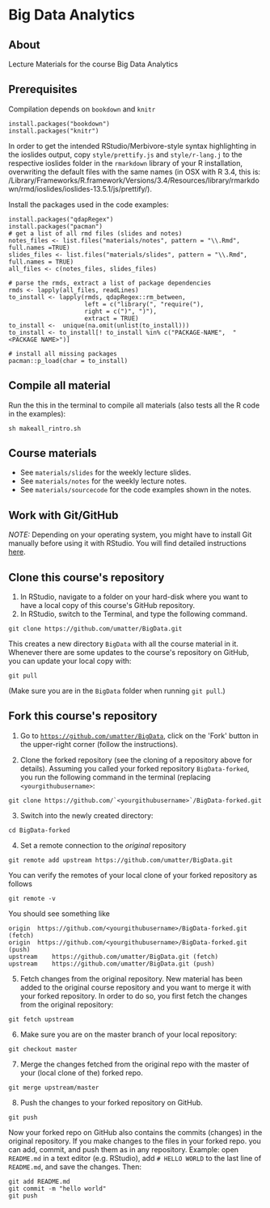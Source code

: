# Big Data Analytics


## About

Lecture Materials for the course Big Data Analytics 

## Prerequisites

Compilation depends on `bookdown` and `knitr`
```{r}
install.packages("bookdown")
install.packages("knitr")
```

In order to get the intended RStudio/Merbivore-style syntax highlighting in the ioslides output, copy `style/prettify.js` and `style/r-lang.j` to the respective ioslides folder in the `rmarkdown` library of your R installation, overwriting the default files with the same names (in OSX with R 3.4, this is: /Library/Frameworks/R.framework/Versions/3.4/Resources/library/rmarkdown/rmd/ioslides/ioslides-13.5.1/js/prettify/). 

Install the packages used in the code examples:

```{r}
install.packages("qdapRegex")
install.packages("pacman")
# get a list of all rmd files (slides and notes)
notes_files <- list.files("materials/notes", pattern = "\\.Rmd", full.names =TRUE)
slides_files <- list.files("materials/slides", pattern = "\\.Rmd", full.names = TRUE)
all_files <- c(notes_files, slides_files)

# parse the rmds, extract a list of package dependencies
rmds <- lapply(all_files, readLines)
to_install <- lapply(rmds, qdapRegex::rm_between, 
                     left = c("library(", "require("),
                     right = c(")", ")"),
                     extract = TRUE)
to_install <-  unique(na.omit(unlist(to_install)))
to_install <- to_install[! to_install %in% c("PACKAGE-NAME",  "<PACKAGE NAME>")]

# install all missing packages
pacman::p_load(char = to_install)
```

## Compile all material
Run the this in the terminal to compile all materials (also tests all the R code in the examples):
```{bash}
sh makeall_rintro.sh
```


## Course materials 

- See `materials/slides` for the weekly lecture slides.
- See `materials/notes` for the weekly lecture notes.
- See `materials/sourcecode` for the code examples shown in the notes.


## Work with Git/GitHub

*NOTE:* Depending on your operating system, you might have to install Git manually before using it with RStudio. You will find detailed instructions [here](https://support.rstudio.com/hc/en-us/articles/200532077-Version-Control-with-Git-and-SVN).

## Clone this course's repository

1. In RStudio, navigate to a folder on your hard-disk where you want to have a local copy of this course's GitHub repository.
2. In RStudio, switch to the Terminal, and type the following command.

```
git clone https://github.com/umatter/BigData.git
```

This creates a new directory `BigData` with all the course material in it.
Whenever there are some updates to the course's repository on GitHub, you can update your local copy with:
```
git pull
```
(Make sure you are in the `BigData` folder when running `git pull`.)


## Fork this course's repository

1. Go to [`https://github.com/umatter/BigData`](https://github.com/umatter/BigData), click on the 'Fork' button in the upper-right corner (follow the instructions).

2. Clone the forked repository (see the cloning of a repository above for details). Assuming you called your forked repository `BigData-forked`, you run the following command in the terminal (replacing `<yourgithubusername>`:

```
git clone https://github.com/`<yourgithubusername>`/BigData-forked.git
```

3. Switch into the newly created directory:

```
cd BigData-forked
```

4. Set a remote connection to the *original* repository 

```
git remote add upstream https://github.com/umatter/BigData.git
```

You can verify the remotes of your local clone of your forked repository as follows
```
git remote -v
```
You should see something like
```
origin	https://github.com/<yourgithubusername>/BigData-forked.git (fetch)
origin	https://github.com/<yourgithubusername>/BigData-forked.git (push)
upstream	https://github.com/umatter/BigData.git (fetch)
upstream	https://github.com/umatter/BigData.git (push)
```

5. Fetch changes from the original repository. New material has been added to the original course repository and you want to merge it with your forked repository. In order to do so, you first fetch the changes from the original repository:

```
git fetch upstream
```

6. Make sure you are on the master branch of your local repository:

```
git checkout master
```

7. Merge the changes fetched from the original repo with the master of your (local clone of the) forked repo.

```
git merge upstream/master
```

8. Push the changes to your forked repository on GitHub.

```
git push
```

Now your forked repo on GitHub also contains the commits (changes) in the original repository. If you make changes to the files in your forked repo. you can add, commit, and push them as in any repository. Example: open `README.md` in a text editor (e.g. RStudio), add `# HELLO WORLD` to the last line of `README.md`, and save the changes. Then:

```
git add README.md
git commit -m "hello world"
git push
```


